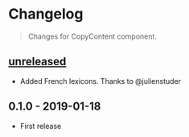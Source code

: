# Changelog

> Changes for CopyContent component.


## [unreleased]

- Added French lexicons. Thanks to @julienstuder


## 0.1.0 - 2019-01-18

- First release

[unreleased]: https://github.com/SEDAdigital/CopyContent/compare/0.1.0...master
